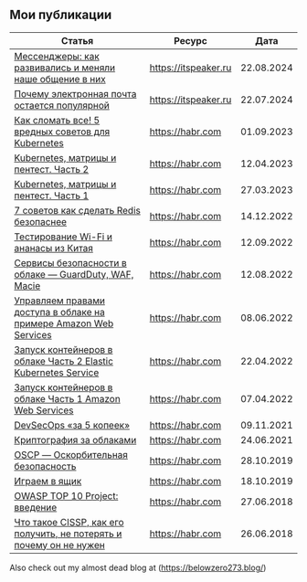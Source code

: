 ## Мои публикации


| Статья                                                                                                                                              | Ресурс               | Дата       |
| ----------------------------------------------------------------------------------------------------------------------------------------------------|----------------------| ---------- |
| [Мессенджеры: как развивались и меняли наше общение в них](https://itspeaker.ru/news/kak-izmenilis-messendzhery-i-nashe-obshchenie-v-nikh/)         | https://itspeaker.ru | 22.08.2024 |
| [Почему электронная почта остается популярной](https://itspeaker.ru/news/edit-elektronnaya-pochta-rassadnik-spama-i-fishinga/)                      | https://itspeaker.ru | 22.07.2024 |
| [Как сломать все! 5 вредных советов для Kubernetes](https://habr.com/ru/companies/gaz-is/articles/755392/)                                          | https://habr.com     | 01.09.2023 |
| [Kubernetes, матрицы и пентест. Часть 2](https://habr.com/ru/companies/gaz-is/articles/727336/)                                                     | https://habr.com     | 12.04.2023 |
| [Kubernetes, матрицы и пентест. Часть 1](https://habr.com/ru/companies/gaz-is/articles/724928/)                                                     | https://habr.com     | 27.03.2023 |
| [7 советов как сделать Redis безопаснее](https://habr.com/ru/companies/gaz-is/articles/705136/)                                                     | https://habr.com     | 14.12.2022 |
| [Тестирование Wi-Fi и ананасы из Китая](https://habr.com/ru/companies/gaz-is/articles/687696/)                                                      | https://habr.com     | 12.09.2022 |
| [Сервисы безопасности в облаке — GuardDuty, WAF, Macie](https://habr.com/ru/companies/gaz-is/articles/681352/)                                      | https://habr.com     | 12.08.2022 |
| [Управляем правами доступа в облаке на примере Amazon Web Services](https://habr.com/ru/companies/gaz-is/articles/670240/)                          | https://habr.com     | 08.06.2022 |
| [Запуск контейнеров в облаке Часть 2 Elastic Kubernetes Service](https://habr.com/ru/companies/gaz-is/articles/662381/)                             | https://habr.com     | 22.04.2022 | 
| [Запуск контейнеров в облаке Часть 1 Amazon Web Services](https://habr.com/ru/companies/gaz-is/articles/659623/)                                    | https://habr.com     | 07.04.2022 |  
| [DevSecOps «за 5 копеек»](https://habr.com/ru/companies/gaz-is/articles/588036/)                                                                    | https://habr.com     | 09.11.2021 |
| [Криптография за облаками](https://habr.com/ru/companies/gaz-is/articles/564310/)                                                                   | https://habr.com     | 24.06.2021 | 
| [OSCP — Оскорбительная безопасность](https://habr.com/ru/companies/gaz-is/articles/473418/)                                                         | https://habr.com     | 28.10.2019 | 
| [Играем в ящик](https://habr.com/ru/companies/gaz-is/articles/471948/)                                                                              | https://habr.com     | 18.10.2019 |
| [OWASP TOP 10 Project: введение](https://habr.com/ru/companies/gaz-is/articles/415283/)                                                             | https://habr.com     | 27.06.2018 |
| [Что такое CISSP, как его получить, не потерять и почему он не нужен](https://habr.com/ru/companies/gaz-is/articles/415085/)                        | https://habr.com     | 26.06.2018 |

Also check out my almost dead blog at (https://belowzero273.blog/)
